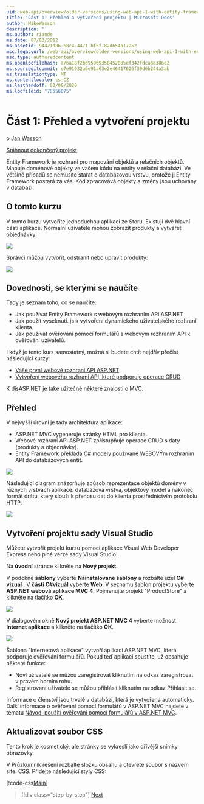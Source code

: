 ```yaml
---
uid: web-api/overview/older-versions/using-web-api-1-with-entity-framework-5/using-web-api-with-entity-framework-part-1
title: 'Část 1: Přehled a vytvoření projektu | Microsoft Docs'
author: MikeWasson
description: ''
ms.author: riande
ms.date: 07/03/2012
ms.assetid: 94421d86-68c4-4471-bf5f-82d654a17252
msc.legacyurl: /web-api/overview/older-versions/using-web-api-1-with-entity-framework-5/using-web-api-with-entity-framework-part-1
msc.type: authoredcontent
ms.openlocfilehash: a76a18f2bd95969358452085ef342fdca8a386e2
ms.sourcegitcommit: e7e91932a6e91a63e2e46417626f39d6b244a3ab
ms.translationtype: MT
ms.contentlocale: cs-CZ
ms.lasthandoff: 03/06/2020
ms.locfileid: "78556075"
---
```

# <a name="part-1-overview-and-creating-the-project"></a>Část 1: Přehled a vytvoření projektu

o [Jan Wasson](https://github.com/MikeWasson)

[Stáhnout dokončený projekt](https://code.msdn.microsoft.com/ASP-NET-Web-API-with-afa30545)

Entity Framework je rozhraní pro mapování objektů a relačních objektů. Mapuje doménové objekty ve vašem kódu na entity v relační databázi. Ve většině případů se nemusíte starat o databázovou vrstvu, protože ji Entity Framework postará za vás. Kód zpracovává objekty a změny jsou uchovány v databázi.

## <a name="about-the-tutorial"></a>O tomto kurzu

V tomto kurzu vytvoříte jednoduchou aplikaci ze Storu. Existují dvě hlavní části aplikace. Normální uživatelé mohou zobrazit produkty a vytvářet objednávky:

![](using-web-api-with-entity-framework-part-1/_static/image1.png)

Správci můžou vytvořit, odstranit nebo upravit produkty:

![](using-web-api-with-entity-framework-part-1/_static/image2.png)

## <a name="skills-youll-learn"></a>Dovednosti, se kterými se naučíte

Tady je seznam toho, co se naučíte:

- Jak používat Entity Framework s webovým rozhraním API ASP.NET
- Jak použít vyseknutí. js k vytvoření dynamického uživatelského rozhraní klienta.
- Jak používat ověřování pomocí formulářů s webovým rozhraním API k ověřování uživatelů.

I když je tento kurz samostatný, možná si budete chtít nejdřív přečíst následující kurzy:

- [Vaše první webové rozhraní API ASP.NET](../../getting-started-with-aspnet-web-api/tutorial-your-first-web-api.md)
- [Vytvoření webového rozhraní API, které podporuje operace CRUD](../creating-a-web-api-that-supports-crud-operations.md)

K [disASP.NET](../../../../mvc/index.md) je také užitečné některé znalosti o MVC.

## <a name="overview"></a>Přehled

V nejvyšší úrovni je tady architektura aplikace:

- ASP.NET MVC vygeneruje stránky HTML pro klienta.
- Webové rozhraní API ASP.NET zpřístupňuje operace CRUD s daty (produkty a objednávky).
- Entity Framework překládá C# modely používané WEBOVÝm rozhraním API do databázových entit.

![](using-web-api-with-entity-framework-part-1/_static/image3.png)

Následující diagram znázorňuje způsob reprezentace objektů domény v různých vrstvách aplikace: databázová vrstva, objektový model a nakonec formát drátu, který slouží k přenosu dat do klienta prostřednictvím protokolu HTTP.

![](using-web-api-with-entity-framework-part-1/_static/image4.png)

## <a name="create-the-visual-studio-project"></a>Vytvoření projektu sady Visual Studio

Můžete vytvořit projekt kurzu pomocí aplikace Visual Web Developer Express nebo plné verze sady Visual Studio.

Na **úvodní** stránce klikněte na **Nový projekt**.

V podokně **šablony** vyberte **Nainstalované šablony** a rozbalte uzel  **C# vizuál** . V **části C#vizuál** vyberte **Web**. V seznamu šablon projektu vyberte **ASP.NET webová aplikace MVC 4**. Pojmenujte projekt "ProductStore" a klikněte na tlačítko **OK**.

![](using-web-api-with-entity-framework-part-1/_static/image5.png)

V dialogovém okně **Nový projekt ASP.NET MVC 4** vyberte možnost **Internet aplikace** a klikněte na tlačítko **OK**.

![](using-web-api-with-entity-framework-part-1/_static/image6.png)

Šablona "Internetová aplikace" vytvoří aplikaci ASP.NET MVC, která podporuje ověřování formulářů. Pokud teď aplikaci spustíte, už obsahuje některé funkce:

- Noví uživatelé se můžou zaregistrovat kliknutím na odkaz zaregistrovat v pravém horním rohu.
- Registrovaní uživatelé se můžou přihlásit kliknutím na odkaz Přihlásit se.

Informace o členství jsou trvalé v databázi, která je vytvořena automaticky. Další informace o ověřování pomocí formulářů v ASP.NET MVC najdete v tématu [Návod: použití ověřování pomocí formulářů v ASP.NET MVC](https://msdn.microsoft.com/library/ff398049(VS.98).aspx).

## <a name="update-the-css-file"></a>Aktualizovat soubor CSS

Tento krok je kosmetický, ale stránky se vykreslí jako dřívější snímky obrazovky.

V Průzkumník řešení rozbalte složku obsahu a otevřete soubor s názvem site. CSS. Přidejte následující styly CSS:

[!code-css[Main](using-web-api-with-entity-framework-part-1/samples/sample1.css)]

> [!div class="step-by-step"]
> [Next](using-web-api-with-entity-framework-part-2.md)
